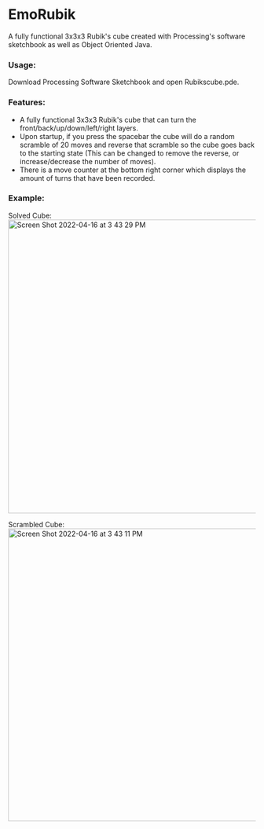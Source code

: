 # EmoRubik
A fully functional 3x3x3 Rubik's cube created with Processing's software sketchbook as well as Object Oriented Java.

### Usage:
Download Processing Software Sketchbook and open Rubikscube.pde.

### Features:
* A fully functional 3x3x3 Rubik's cube that can turn the front/back/up/down/left/right layers.
* Upon startup, if you press the spacebar the cube will do a random scramble of 20 moves and reverse that scramble so the cube goes back to the starting state (This can be changed to remove the reverse, or increase/decrease the number of moves).
* There is a move counter at the bottom right corner which displays the amount of turns that have been recorded.

### Example:

Solved Cube:
<img width="598" alt="Screen Shot 2022-04-16 at 3 43 29 PM" src="https://user-images.githubusercontent.com/77243976/163689284-afbb3424-8448-4d6d-80ca-81ec069419dc.png">

Scrambled Cube:
<img width="596" alt="Screen Shot 2022-04-16 at 3 43 11 PM" src="https://user-images.githubusercontent.com/77243976/163689286-f3279dfd-0d05-458f-83b2-b9b72bef6e19.png">
